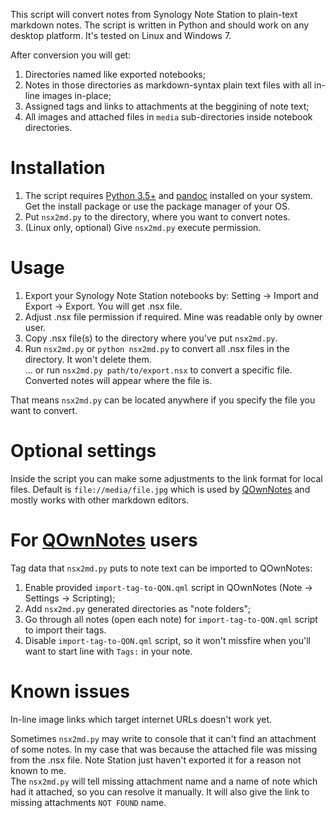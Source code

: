 This script will convert notes from Synology Note Station to plain-text markdown notes.
The script is written in Python and should work on any desktop platform. It's tested on Linux and Windows 7. 

After conversion you will get:
1) Directories named like exported notebooks;
2) Notes in those directories as markdown-syntax plain text files with all in-line images in-place;
3) Assigned tags and links to attachments at the beggining of note text;
3) All images and attached files in `media` sub-directories inside notebook directories.

# Installation
1) The script requires [Python 3.5+](https://www.python.org/downloads/) and [pandoc](http://pandoc.org/installing.html) installed on your system. Get the install package or use the package manager of your OS.
2) Put `nsx2md.py` to the directory, where you want to convert notes.
3) (Linux only, optional) Give `nsx2md.py` execute permission.

# Usage
1) Export your Synology Note Station notebooks by: Setting -> Import and Export -> Export. You will get .nsx file.
2) Adjust .nsx file permission if required. Mine was readable only by owner user.
3) Copy .nsx file(s) to the directory where you've put `nsx2md.py`.
4) Run `nsx2md.py` or `python nsx2md.py` to convert all .nsx files in the directory. It won't delete them.  
... or run `nsx2md.py path/to/export.nsx` to convert a specific file. Converted notes will appear where the file is.

That means `nsx2md.py` can be located anywhere if you specify the file you want to convert.

# Optional settings
Inside the script you can make some adjustments to the link format for local files. Default is `file://media/file.jpg` which is used by [QOwnNotes](https://github.com/pbek/QOwnNotes) and mostly works with other markdown editors.

# For [QOwnNotes](https://github.com/pbek/QOwnNotes) users
Tag data that `nsx2md.py` puts to note text can be imported to QOwnNotes:
1) Enable provided `import-tag-to-QON.qml` script in QOwnNotes (Note -> Settings -> Scripting);
2) Add `nsx2md.py` generated directories as "note folders";
3) Go through all notes (open each note) for `import-tag-to-QON.qml` script to import their tags.
4) Disable `import-tag-to-QON.qml` script, so it won't missfire when you'll want to start line with `Tags:` in your note.

# Known issues
In-line image links which target internet URLs doesn't work yet.

Sometimes `nsx2md.py` may write to console that it can't find an attachment of some notes. In my case that was because the attached file was missing from the .nsx file. Note Station just haven't exported it for a reason not known to me.  
The `nsx2md.py` will tell missing attachment name and a name of note which had it attached, so you can resolve it manually. It will also give the link to missing attachments `NOT FOUND` name.
